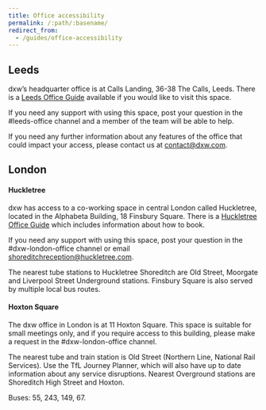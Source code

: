 ```yaml
---
title: Office accessibility
permalink: /:path/:basename/
redirect_from:
  - /guides/office-accessibility
---
```

## Leeds

dxw’s headquarter office is at Calls Landing, 36-38 The Calls, Leeds.
There is a [Leeds Office Guide](https://docs.google.com/document/d/1jHsQJH__2sZssJYZiLqLPyDjZWl5Ixhscx4R-0hMDXs/edit) available if you would like to visit this space. 

If you need any support with using this space, post your question in the #leeds-office channel and a member of the team will be able to help. 

If you need any further information about any features of the office that could impact your access, please contact us at contact@dxw.com.

## London

#### **Huckletree**

dxw has access to a co-working space in central London called Huckletree, located in the Alphabeta Building, 18 Finsbury Square. There is a [Huckletree Office Guide](https://docs.google.com/document/u/0/d/1uQ-2BlkxfWimA_kFYdaM_lEQFK3zuRO6uSAwxAfJk50/edit) which includes information about how to book. 

If you need any support with using this space, post your question in the #dxw-london-office channel or email shoreditchreception@huckletree.com. 

The nearest tube stations to Huckletree Shoreditch are Old Street, Moorgate and Liverpool Street Underground stations. Finsbury Square is also served by multiple local bus routes. 

#### **Hoxton Square**

The dxw office in London is at 11 Hoxton Square. This space is suitable for small meetings only, and if you require access to this building, please make a request in the #dxw-london-office channel.

The nearest tube and train station is Old Street (Northern Line, National Rail
Services). Use the TfL Journey Planner, which will also have up to date
information about any service disruptions. Nearest Overground stations are
Shoreditch High Street and Hoxton.

Buses: 55, 243, 149, 67.
